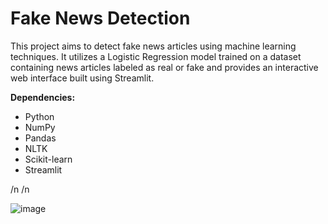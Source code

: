 # Fake News Detection



This project aims to detect fake news articles using machine learning techniques. It utilizes a Logistic Regression model trained on a dataset containing news articles labeled as real or fake and provides an interactive web interface built using Streamlit.


**Dependencies:**
- Python
- NumPy
- Pandas
- NLTK
- Scikit-learn
- Streamlit

/n
/n

  ![image](https://github.com/Anushree-111/Fake-News-Detection/assets/166540329/c725a099-b91f-4e32-ab7d-28123eb6ce65)

